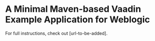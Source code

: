 # A Minimal Maven-based Vaadin Example Application for Weblogic #

For full instructions, check out [url-to-be-added].